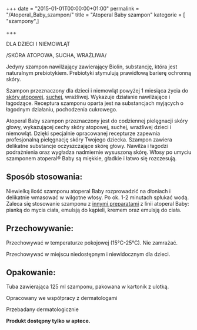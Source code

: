 +++
date = "2015-01-01T00:00:00+01:00"
permalink = "/Atoperal_Baby_szampon/"
title = "Atoperal Baby szampon"
kategorie = [ "szampony",]

+++

DLA DZIECI I NIEMOWLĄT

/SKÓRA ATOPOWA, SUCHA, WRAŻLIWA/

Jedyny szampon nawilżający zawierający Biolin, substancję, która jest naturalnym prebiotykiem. Prebiotyki stymulują prawidłową barierę ochronną skóry.

Szampon przeznaczony dla dzieci i niemowląt powyżej 1 miesiąca życia do [skóry atopowej](/atopedia/skóra_atopowa "wikilink"), [suchej](/atopedia/sucha_skóra "wikilink"), wrażliwej. Wykazuje działanie nawilżające i łagodzące. Receptura szamponu oparta jest na substancjach myjących o łagodnym działaniu, pochodzenia cukrowego.

Atoperal Baby szampon przeznaczony jest do codziennej pielęgnacji skóry głowy, wykazującej cechy skóry atopowej, suchej, wrażliwej dzieci i niemowląt. Dzięki specjalnie opracowanej recepturze zapewnia profesjonalną pielęgnację skóry Twojego dziecka. Szampon zawiera delikatne substancje oczyszczające skórę głowy. Nawilża i łagodzi podrażnienia oraz wygładza nadmiernie wysuszoną skórę. Włosy po umyciu szamponem atoperal® Baby są miękkie, gładkie i łatwo się rozczesują.

Sposób stosowania:
------------------

Niewielką ilość szamponu atoperal Baby rozprowadzić na dłoniach i delikatnie wmasować w wilgotne włosy. Po ok. 1-2 minutach spłukać wodą. Zaleca się stosowanie szamponu z [innymi preparatami](/atopedia/atoperal "wikilink") z linii atoperal Baby: pianką do mycia ciała, emulsją do kąpieli, kremem oraz emulsją do ciała.

Przechowywanie:
---------------

Przechowywać w temperaturze pokojowej (15°C-25°C). Nie zamrażać.

Przechowywać w miejscu niedostępnym i niewidocznym dla dzieci.

Opakowanie:
-----------

Tuba zawierająca 125 ml szamponu, pakowana w kartonik z ulotką.

Opracowany we współpracy z dermatologami

Przebadany dermatologicznie

**Produkt dostępny tylko w aptece.**
